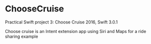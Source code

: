 # ChooseCruise
Practical Swift project 3: Choose Cruise
2016, Swift 3.0.1

Choose cruise is an Intent extension app using Siri and Maps for a ride sharing example
